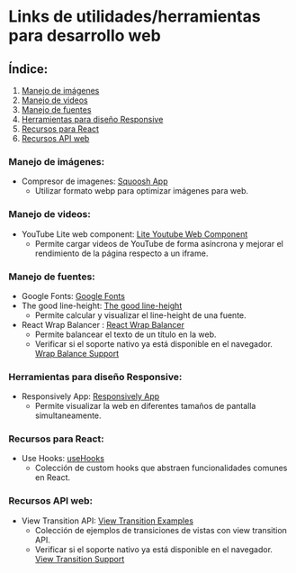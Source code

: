 # Links de utilidades/herramientas para desarrollo web

## Índice:

1. [Manejo de imágenes](#manejo-de-imágenes)
2. [Manejo de videos](#manejo-de-videos)
3. [Manejo de fuentes](#manejo-de-fuentes)
4. [Herramientas para diseño Responsive](#herramientas-para-diseño-responsive)
5. [Recursos para React](#recursos-para-react)
6. [Recursos API web](#recursos-api-web)

### Manejo de imágenes:

- Compresor de imagenes: [Squoosh App](https://squoosh.app/)
  - Utilizar formato webp para optimizar imágenes para web.

### Manejo de videos:

- YouTube Lite web component: [Lite Youtube Web Component](https://github.com/paulirish/lite-youtube-embed)
  - Permite cargar videos de YouTube de forma asíncrona y mejorar el rendimiento de la página respecto a un iframe.

### Manejo de fuentes:

- Google Fonts: [Google Fonts](https://fonts.google.com/)
- The good line-height: [The good line-height](https://www.thegoodlineheight.com/)
  - Permite calcular y visualizar el line-height de una fuente.
- React Wrap Balancer : [React Wrap Balancer](https://react-wrap-balancer.vercel.app/)
  - Permite balancear el texto de un título en la web.
  - Verificar si el soporte nativo ya está disponible en el navegador. [Wrap Balance Support](https://caniuse.com/css-text-wrap-balance)

### Herramientas para diseño Responsive:

- Responsively App: [Responsively App](https://responsively.app/)
  - Permite visualizar la web en diferentes tamaños de pantalla simultaneamente.

### Recursos para React:

- Use Hooks: [useHooks](https://usehooks.com/)
  - Colección de custom hooks que abstraen funcionalidades comunes en React.

### Recursos API web:

- View Transition API: [View Transition Examples](https://simple-set-demos.glitch.me/)
  - Colección de ejemplos de transiciones de vistas con view transition API.
  - Verificar si el soporte nativo ya está disponible en el navegador. [View Transition Support](https://caniuse.com/view-transitions)
